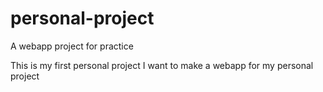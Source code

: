 # personal-project
A webapp project for practice

This is my first personal project
I want to make a webapp for my personal project
